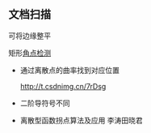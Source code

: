 ## 文档扫描

可将边缘整平

矩形[角点检测](https://search.bilibili.com/all?from_source=webcommentline_search&keyword=角点检测&seid=3101246541865938320)

* 通过离散点的曲率找到对应位置

  http://t.csdnimg.cn/7rDsg

* 二阶导符号不同

* 离散型函数拐点算法及应用 李涛田晓君